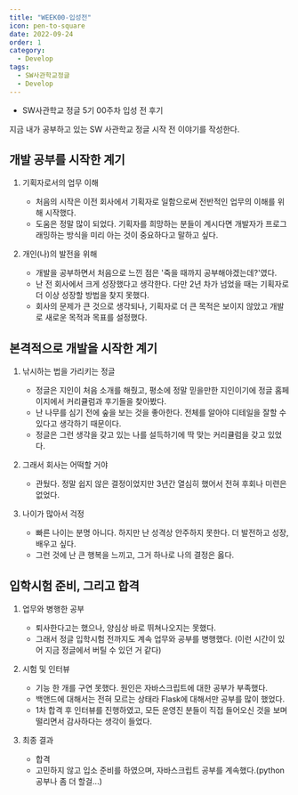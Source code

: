 ```yaml
---
title: "WEEK00-입성전"
icon: pen-to-square
date: 2022-09-24
order: 1
category:
  - Develop
tags:
  - SW사관학교정글
  - Develop
---
```


- SW사관학교 정글 5기 00주차 입성 전 후기
<!-- more -->

지금 내가 공부하고 있는 SW 사관학교 정글 시작 전 이야기를 작성한다.

## 개발 공부를 시작한 계기

1. 기획자로서의 업무 이해
    - 처음의 시작은 이전 회사에서 기획자로 일함으로써 전반적인 업무의 이해를 위해 시작했다.
    - 도움은 정말 많이 되었다. 기획자를 희망하는 분들이 계시다면 개발자가 프로그래밍하는 방식을 미리 아는 것이 중요하다고 말하고 싶다.

2. 개인(나)의 발전을 위해
    - 개발을 공부하면서 처음으로 느낀 점은 '죽을 때까지 공부해야겠는데?'였다.
    - 난 전 회사에서 크게 성장했다고 생각한다. 다만 2년 차가 넘었을 때는 기획자로 더 이상 성장할 방법을 찾지 못했다.
    - 회사의 문제가 큰 것으로 생각되나, 기획자로 더 큰 목적은 보이지 않았고 개발로 새로운 목적과 목표를 설정했다.

## 본격적으로 개발을 시작한 계기

1. 낚시하는 법을 가리키는 정글
    - 정글은 지인이 처음 소개를 해줬고, 평소에 정말 믿을만한 지인이기에 정글 홈페이지에서 커리큘럼과 후기들을 찾아봤다.
    - 난 나무를 심기 전에 숲을 보는 것을 좋아한다. 전체를 알아야 디테일을 잘할 수 있다고 생각하기 때문이다.
    - 정글은 그런 생각을 갖고 있는 나를 설득하기에 딱 맞는 커리큘럼을 갖고 있었다.

2. 그래서 회사는 어떡할 거야

    - 관뒀다. 정말 쉽지 않은 결정이었지만 3년간 열심히 했어서 전혀 후회나 미련은 없었다.

3. 나이가 많아서 걱정

    - 빠른 나이는 분명 아니다. 하지만 난 성격상 안주하지 못한다. 더 발전하고 성장, 배우고 싶다.
    - 그런 것에 난 큰 행복을 느끼고, 그거 하나로 나의 결정은 옳다.

## 입학시험 준비, 그리고 합격

1. 업무와 병행한 공부

    - 퇴사한다고는 했으나, 양심상 바로 뛰쳐나오지는 못했다.
    - 그래서 정글 입학시험 전까지도 계속 업무와 공부를 병행했다. (이런 시간이 있어 지금 정글에서 버틸 수 있던 거 같다)

2. 시험 및 인터뷰

    - 기능 한 개를 구연 못했다. 원인은 자바스크립트에 대한 공부가 부족했다.
    - 백앤드에 대해서는 전혀 모르는 상태라 Flask에 대해서만 공부를 많이 했었다.
    - 1차 합격 후 인터뷰를 진행하였고, 모든 운영진 분들이 직접 들어오신 것을 보며 떨리면서 감사하다는 생각이 들었다.

3. 최종 결과

    - 합격
    - 고민하지 않고 입소 준비를 하였으며, 자바스크립트 공부를 계속했다.(python 공부나 좀 더 할걸...)